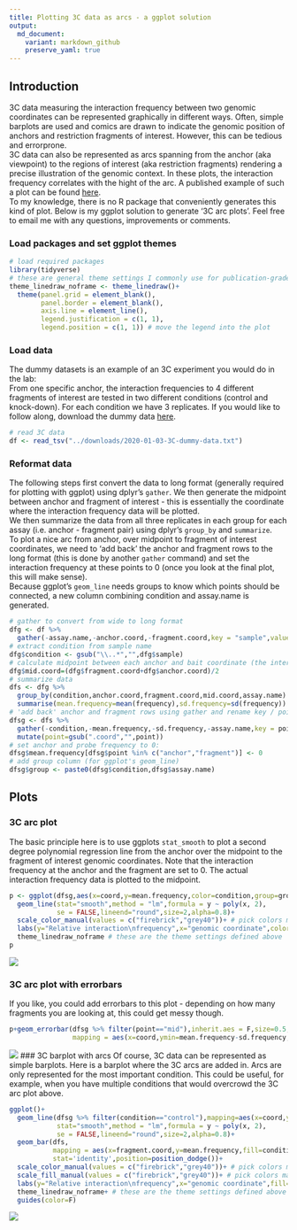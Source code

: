 ```yaml
---
title: Plotting 3C data as arcs - a ggplot solution
output:
  md_document:
    variant: markdown_github
    preserve_yaml: true
---
```


Introduction
------------

3C data measuring the interaction frequency between two genomic
coordinates can be represented graphically in different ways. Often,
simple barplots are used and comics are drawn to indicate the genomic
position of anchors and restriction fragments of interest. However, this
can be tedious and errorprone.  
3C data can also be represented as arcs spanning from the anchor (aka
viewpoint) to the regions of interest (aka restriction fragments)
rendering a precise illustration of the genomic context. In these plots,
the interaction frequency correlates with the hight of the arc. A
published example of such a plot can be found
[here](https://www.ncbi.nlm.nih.gov/pubmed/26308897).  
To my knowledge, there is no R package that conveniently generates this
kind of plot. Below is my ggplot solution to generate ‘3C arc plots’.
Feel free to email me with any questions, improvements or comments.

### Load packages and set ggplot themes

``` r
# load required packages
library(tidyverse)
# these are general theme settings I commonly use for publication-grade plots
theme_linedraw_noframe <- theme_linedraw()+
  theme(panel.grid = element_blank(),
        panel.border = element_blank(),
        axis.line = element_line(),
        legend.justification = c(1, 1),
        legend.position = c(1, 1)) # move the legend into the plot
```

### Load data

The dummy datasets is an example of an 3C experiment you would do in the
lab:  
From one specific anchor, the interaction frequencies to 4 different
fragments of interest are tested in two different conditions (control
and knock-down). For each condition we have 3 replicates. If you would
like to follow along, download the dummy data
[here](https://jchellmuth.github.io/downloads/2020-01-03-3C-dummy-data.txt).

``` r
# read 3C data
df <- read_tsv("../downloads/2020-01-03-3C-dummy-data.txt")
```

### Reformat data

The following steps first convert the data to long format (generally
required for plotting with ggplot) using dplyr’s `gather`. We then
generate the midpoint between anchor and fragment of interest - this is
essentially the coordinate where the interaction frequency data will be
plotted.  
We then summarize the data from all three replicates in each group for
each assay (i.e. anchor - fragment pair) using dplyr’s `group_by` and
`summarize`.  
To plot a nice arc from anchor, over midpoint to fragment of interest
coordinates, we need to ‘add back’ the anchor and fragment rows to the
long format (this is done by another `gather` command) and set the
interaction frequency at these points to 0 (once you look at the final
plot, this will make sense).  
Because ggplot’s `geom_line` needs groups to know which points should be
connected, a new column combining condition and assay.name is generated.

``` r
# gather to convert from wide to long format
dfg <- df %>%
  gather(-assay.name,-anchor.coord,-fragment.coord,key = "sample",value = "frequency")
# extract condition from sample name
dfg$condition <- gsub("\\..*","",dfg$sample)
# calculate midpoint between each anchor and bait coordinate (the interaction frequency is going to be plotted over this coordinate)
dfg$mid.coord=(dfg$fragment.coord+dfg$anchor.coord)/2
# summarize data 
dfs <- dfg %>%
  group_by(condition,anchor.coord,fragment.coord,mid.coord,assay.name) %>%
  summarise(mean.frequency=mean(frequency),sd.frequency=sd(frequency))
# 'add back' anchor and fragment rows using gather and rename key / points
dfsg <- dfs %>% 
  gather(-condition,-mean.frequency,-sd.frequency,-assay.name,key = point,value = coord) %>%
  mutate(point=gsub(".coord","",point))
# set anchor and probe frequency to 0:
dfsg$mean.frequency[dfsg$point %in% c("anchor","fragment")] <- 0
# add group column (for ggplot's geom_line)
dfsg$group <- paste0(dfsg$condition,dfsg$assay.name)
```

Plots
-----

### 3C arc plot

The basic principle here is to use ggplots `stat_smooth` to plot a
second degree polynomial regression line from the anchor over the
midpoint to the fragment of interest genomic coordinates. Note that the
interaction frequency at the anchor and the fragment are set to 0. The
actual interaction frequency data is plotted to the midpoint.

``` r
p <- ggplot(dfsg,aes(x=coord,y=mean.frequency,color=condition,group=group))+
  geom_line(stat="smooth",method = "lm",formula = y ~ poly(x, 2),
            se = FALSE,lineend="round",size=2,alpha=0.8)+
  scale_color_manual(values = c("firebrick","grey40"))+ # pick colors manually
  labs(y="Relative interaction\nfrequency",x="genomic coordinate",color="")+ # rename axis labels
  theme_linedraw_noframe # these are the theme settings defined above
p
```

![](/~/web/jchellmuth.github.io/images/2020-01-03-3C-arc-plot-1.png)

### 3C arc plot with errorbars

If you like, you could add errorbars to this plot - depending on how
many fragments you are looking at, this could get messy though.

``` r
p+geom_errorbar(dfsg %>% filter(point=="mid"),inherit.aes = F,size=0.5,
                mapping = aes(x=coord,ymin=mean.frequency-sd.frequency,ymax=mean.frequency+sd.frequency,color=condition))
```

![](/~/web/jchellmuth.github.io/images/2020-01-03-3C-arc-plot-w-errorbar-1.png)
\#\#\# 3C barplot with arcs Of course, 3C data can be represented as
simple barplots. Here is a barplot where the 3C arcs are added in. Arcs
are only represented for the most important condition. This could be
useful, for example, when you have multiple conditions that would
overcrowd the 3C arc plot above.

``` r
ggplot()+
  geom_line(dfsg %>% filter(condition=="control"),mapping=aes(x=coord,y=mean.frequency,color=condition,group=group),
            stat="smooth",method = "lm",formula = y ~ poly(x, 2),
            se = FALSE,lineend="round",size=2,alpha=0.8)+
  geom_bar(dfs,
           mapping = aes(x=fragment.coord,y=mean.frequency,fill=condition),
           stat='identity',position=position_dodge())+
  scale_color_manual(values = c("firebrick","grey40"))+ # pick colors manually
  scale_fill_manual(values = c("firebrick","grey40"))+ # pick colors manually
  labs(y="Relative interaction\nfrequency",x="genomic coordinate",fill="")+ # rename axis labels
  theme_linedraw_noframe+ # these are the theme settings defined above
  guides(color=F)
```

![](/~/web/jchellmuth.github.io/images/2020-01-03-3C-arc-plot-w-baplot-1.png)
